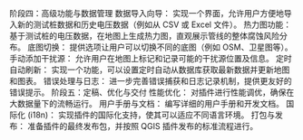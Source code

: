 阶段四：高级功能与数据管理
数据导入向导： 实现一个界面，允许用户方便地导入新的测试桩数据和历史电压数据（例如从 CSV 或 Excel 文件）。
热力图功能： 基于测试桩的电压数据，在地图上生成热力图，直观展示管线的整体腐蚀风险分布。
底图切换： 提供选项让用户可以切换不同的底图（例如 OSM、卫星图等）。
手动添加干扰源： 允许用户在地图上标记和记录可能的干扰源位置及信息。
定时自动刷新： 实现一个功能，可以设置定时自动从数据库获取最新数据并更新地图和图表。
错误处理与日志： 进一步完善错误捕获和日志记录机制，提供更友好的错误提示。
阶段五：定稿、优化与交付
性能优化： 对插件进行性能调优，确保在大数据量下的流畅运行。
用户手册与文档： 编写详细的用户手册和开发文档。
国际化 (i18n)： 实现插件的国际化支持，使其可以适应不同语言环境。
打包与发布： 准备插件的最终发布包，并按照 QGIS 插件发布的标准流程进行。